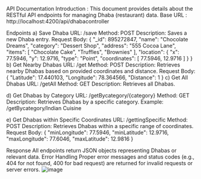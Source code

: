 API Documentation
Introduction : 
This document provides details about the RESTful API endpoints for managing Dhaba (restaurant) data.
Base URL :
http://localhost:4200/api/dhabacontroller

Endpoints
a) Save Dhaba
URL: /save
Method: POST
Description: Saves a new Dhaba entry.
Request Body:
{
    "_id": 895272847,
    "name": "Chocolate Dreams",
    "category": "Dessert Shop",
    "address": "555 Cocoa Lane",
    "items": [
        "Chocolate Cake",
        "Truffles",
        "Brownies"
    ],
    "location": {
        "x": 77.5946,
        "y": 12.9716,
        "type": "Point",
        "coordinates": [
            77.5946,
            12.9716
        ]
    }
}
b) Get Nearby Dhabas
URL: /get
Method: POST
Description: Retrieves nearby Dhabas based on provided coordinates and distance.
Request Body:
{
    "Latitude": 17.440103,
    "Longitude": 78.364566,
    "Distance": 1
}
c) Get All Dhabas
URL: /getAll
Method: GET
Description: Retrieves all Dhabas.

d) Get Dhabas by Category
URL: /getBycategory/{category}
Method: GET
Description: Retrieves Dhabas by a specific category.
Example: /getBycategory/Indian Cuisine

e) Get Dhabas within Specific Coordinates
URL: /gettingSpecific
Method: POST
Description: Retrieves Dhabas within a specific range of coordinates.
Request Body:
 {
    "minLongitude": 77.5946,
    "minLatitude": 12.9716,
    "maxLongitude": 77.6046,
    "maxLatitude": 12.9816
}

Response
All endpoints return JSON objects representing Dhabas or relevant data.
Error Handling
Proper error messages and status codes (e.g., 404 for not found, 400 for bad request) are returned for invalid requests or server errors.
![image](https://github.com/AliAasif123/village-dhaba-finder-spring-mongo-/assets/108855101/5f2b8563-0693-412e-b63f-c03cc7569ab8)

